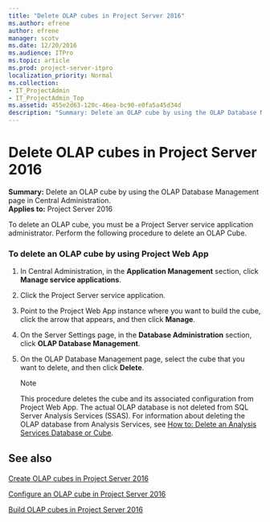 ```yaml
---
title: "Delete OLAP cubes in Project Server 2016"
ms.author: efrene
author: efrene
manager: scotv
ms.date: 12/20/2016
ms.audience: ITPro
ms.topic: article
ms.prod: project-server-itpro
localization_priority: Normal
ms.collection:
- IT_ProjectAdmin
- IT_ProjectAdmin_Top
ms.assetid: 455e2d63-120c-46ea-bc90-e0fa5a45d34d
description: "Summary: Delete an OLAP cube by using the OLAP Database Management page in Central Administration."
---
```


# Delete OLAP cubes in Project Server 2016
 
 **Summary:** Delete an OLAP cube by using the OLAP Database Management page in Central Administration.<br/>
**Applies to:** Project Server 2016
  
To delete an OLAP cube, you must be a Project Server service application administrator. Perform the following procedure to delete an OLAP Cube.
  
### To delete an OLAP cube by using Project Web App

1. In Central Administration, in the **Application Management** section, click **Manage service applications**.
    
2. Click the Project Server service application.
    
3. Point to the Project Web App instance where you want to build the cube, click the arrow that appears, and then click **Manage**.
    
4. On the Server Settings page, in the **Database Administration** section, click **OLAP Database Management**.
    
5. On the OLAP Database Management page, select the cube that you want to delete, and then click **Delete**.
    
    > [!NOTE]
    > This procedure deletes the cube and its associated configuration from Project Web App. The actual OLAP database is not deleted from SQL Server Analysis Services (SSAS). For information about deleting the OLAP database from Analysis Services, see [How to: Delete an Analysis Services Database or Cube](https://go.microsoft.com/fwlink/p/?LinkId=212797). 
  
## See also

#### 

[Create OLAP cubes in Project Server 2016](create-olap-cubes-in-project-server-2016.md)
  
[Configure an OLAP cube in Project Server 2016](configure-an-olap-cube-in-project-server-2016.md)
  
[Build OLAP cubes in Project Server 2016](build-olap-cubes-in-project-server-2016.md)


